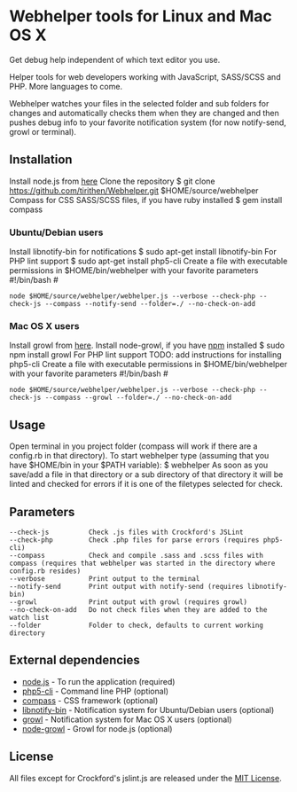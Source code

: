 # Webhelper tools for Linux and Mac OS X

Get debug help independent of which text editor you use.

Helper tools for web developers working with JavaScript, SASS/SCSS and PHP. More languages to come.

Webhelper watches your files in the selected folder and sub folders for changes and automatically checks them when they are changed and then pushes debug info to your favorite notification system (for now notify-send, growl or terminal).

## Installation
Install node.js from [here](http://nodejs.org/#download)
Clone the repository
	$ git clone https://github.com/tirithen/Webhelper.git $HOME/source/webhelper
Compass for CSS SASS/SCSS files, if you have ruby installed
	$ gem install compass

### Ubuntu/Debian users
Install libnotify-bin for notifications
	$ sudo apt-get install libnotify-bin
For PHP lint support
	$ sudo apt-get install php5-cli
Create a file with executable permissions in $HOME/bin/webhelper with your favorite parameters
	#!/bin/bash
	#
	
	node $HOME/source/webhelper/webhelper.js --verbose --check-php --check-js --compass --notify-send --folder=./ --no-check-on-add

### Mac OS X users
Install growl from [here](http://growl.info/).
Install node-growl, if you have [npm](http://npmjs.org/) installed
	$ sudo npm install growl
For PHP lint support
	TODO: add instructions for installing php5-cli
Create a file with executable permissions in $HOME/bin/webhelper with your favorite parameters
	#!/bin/bash
	#
	
	node $HOME/source/webhelper/webhelper.js --verbose --check-php --check-js --compass --growl --folder=./ --no-check-on-add

## Usage
Open terminal in you project folder (compass will work if there are a config.rb in that directory).
To start webhelper type (assuming that you have $HOME/bin in your $PATH variable):
	$ webhelper
As soon as you save/add a file in that directory or a sub directory of that directory it will be linted and checked for errors if it is one of the filetypes selected for check.

## Parameters
	--check-js			Check .js files with Crockford's JSLint
	--check-php			Check .php files for parse errors (requires php5-cli)
	--compass			Check and compile .sass and .scss files with compass (requires that webhelper was started in the directory where config.rb resides)
	--verbose			Print output to the terminal
	--notify-send		Print output with notify-send (requires libnotify-bin)
	--growl				Print output with growl (requires growl)
	--no-check-on-add	Do not check files when they are added to the watch list
	--folder			Folder to check, defaults to current working directory

## External dependencies
* [node.js](http://nodejs.org/) - To run the application (required)
* [php5-cli](http://php.net/manual/en/features.commandline.php) - Command line PHP (optional)
* [compass](http://compass-style.org/) - CSS framework (optional)
* [libnotify-bin](https://launchpad.net/ubuntu/+source/libnotify) - Notification system for Ubuntu/Debian users (optional)
* [growl](http://growl.info/) - Notification system for Mac OS X users (optional)
* [node-growl](https://github.com/visionmedia/node-growl) - Growl for node.js (optional)

## License
All files except for Crockford's jslint.js are released under the [MIT License](http://www.opensource.org/licenses/mit-license.php).
